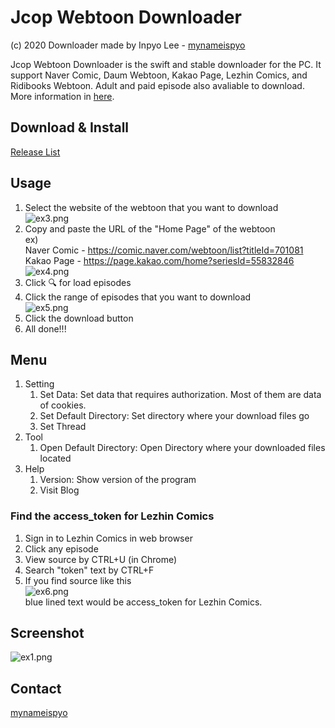 # Jcop Webtoon Downloader #
(c) 2020 Downloader made by Inpyo Lee - [mynameispyo](https://github.com/mynameispyo/JcopWebtoonDownloader)


Jcop Webtoon Downloader is the swift and stable downloader for the PC. It support Naver Comic, Daum Webtoon, Kakao Page, Lezhin Comics, and Ridibooks Webtoon. Adult and paid episode also avaliable to download. More information in [here](https://blog.naver.com/the3countrys/222106929101).

## Download & Install ##
[Release List](https://github.com/mynameispyo/JcopWebtoonDownloader/releases)

## Usage ##
1. Select the website of the webtoon that you want to download \
![ex3.png](https://raw.githubusercontent.com/mynameispyo/JcopWebtoonDownloader/master/screens/ex3.png)
2. Copy and paste the URL of the "Home Page" of the webtoon \
ex) \
Naver Comic - https://comic.naver.com/webtoon/list?titleId=701081 \
Kakao Page - https://page.kakao.com/home?seriesId=55832846 \
![ex4.png](https://raw.githubusercontent.com/mynameispyo/JcopWebtoonDownloader/master/screens/ex4.png)
3. Click 🔍 for load episodes
4. Click the range of episodes that you want to download \
![ex5.png](https://raw.githubusercontent.com/mynameispyo/JcopWebtoonDownloader/master/screens/ex5.png)
5. Click the download button
6. All done!!!

## Menu ##
1. Setting
    1. Set Data: Set data that requires authorization. Most of them are data of cookies.
    2. Set Default Directory: Set directory where your download files go
    3. Set Thread
2. Tool
    1. Open Default Directory: Open Directory where your downloaded files located
3. Help
    1. Version: Show version of the program
    2. Visit Blog

### Find the access_token for Lezhin Comics ###
1. Sign in  to Lezhin Comics in web browser
2. Click any episode
3. View source by CTRL+U (in Chrome)
4. Search "token" text by CTRL+F
5. If you find source like this \
![ex6.png](https://raw.githubusercontent.com/mynameispyo/JcopWebtoonDownloader/master/screens/ex6.PNG) \
blue lined text would be access_token for Lezhin Comics. 


## Screenshot
![ex1.png](https://raw.githubusercontent.com/mynameispyo/JcopWebtoonDownloader/master/screens/ex1.png)

## Contact
[mynameispyo](mailto:mynameispyo@gmail.com)